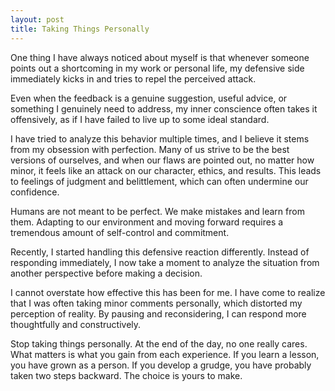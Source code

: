 ```yaml
---
layout: post
title: Taking Things Personally
---
```


One thing I have always noticed about myself is that whenever someone points out a shortcoming in my work or personal life, my defensive side immediately kicks in and tries to repel the perceived attack.

Even when the feedback is a genuine suggestion, useful advice, or something I genuinely need to address, my inner conscience often takes it offensively, as if I have failed to live up to some ideal standard.

I have tried to analyze this behavior multiple times, and I believe it stems from my obsession with perfection. Many of us strive to be the best versions of ourselves, and when our flaws are pointed out, no matter how minor, it feels like an attack on our character, ethics, and results. This leads to feelings of judgment and belittlement, which can often undermine our confidence.

Humans are not meant to be perfect. We make mistakes and learn from them. Adapting to our environment and moving forward requires a tremendous amount of self-control and commitment.

Recently, I started handling this defensive reaction differently. Instead of responding immediately, I now take a moment to analyze the situation from another perspective before making a decision.

I cannot overstate how effective this has been for me. I have come to realize that I was often taking minor comments personally, which distorted my perception of reality. By pausing and reconsidering, I can respond more thoughtfully and constructively.

Stop taking things personally. At the end of the day, no one really cares. What matters is what you gain from each experience. If you learn a lesson, you have grown as a person. If you develop a grudge, you have probably taken two steps backward. The choice is yours to make.